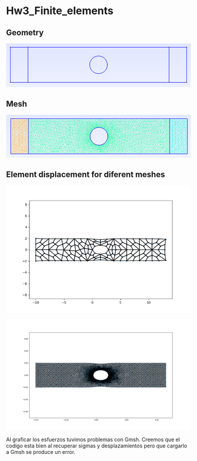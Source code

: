 # Hw3_Finite_elements
## Geometry
![Placa_geo](Placa_geo.png) 
## Mesh
![Placa](Placa.png) 
## Element displacement for diferent meshes
![disp1](Desp.png) 

![disp2](deformada.png) 

Al graficar los esfuerzos tuvimos problemas con Gmsh. Creemos que el codigo esta bien al recuperar sigmas y desplazamientos pero que cargarlo a Gmsh se produce un error.
